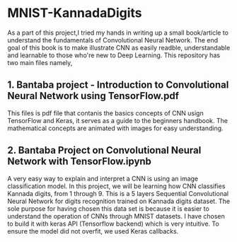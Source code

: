# MNIST-KannadaDigits

As a part of this project,I tried my hands in writing up a small book/article to understand the fundamentals of Convolutional Neural Network. The end goal of this book is to make illustrate CNN as easily readble, understandable and learnable to those who're new to Deep Learning.
This repository has two main files namely,

## 1. Bantaba project - Introduction to Convolutional Neural Network using TensorFlow.pdf
This files is pdf file that contanis the basics concepts of CNN usign TensorFlow and Keras, it serves as a guide to the beginners handbook. The mathematical concepts are animated with images for easy understanding. 

## 2. Bantaba Project on Convolutional Neural Network with TensorFlow.ipynb
A very easy way to explain and interpret a CNN is using an image classification model. In this project, we will be learning how CNN classifies Kannada digits, from 1 through 9. This is a 5 layers Sequential Convolutional Neural Network for digits recognition trained on Kannada digits dataset. The sole purpose for having chosen this data set is because it is easier to understand the operation of CNNs through MNIST datasets. I have chosen to build it with keras API (Tensorflow backend) which is very intuitive. To ensure the model did not overfit, we used Keras callbacks. 
